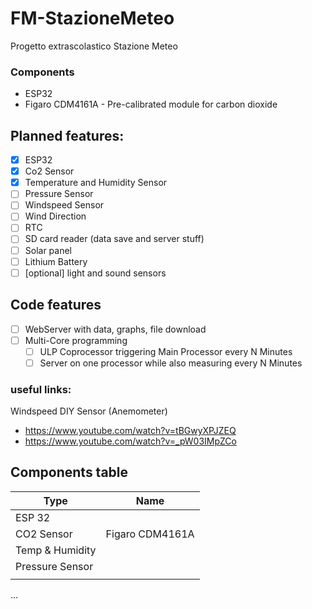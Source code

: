 # FM-StazioneMeteo
 Progetto extrascolastico Stazione Meteo 

### Components
- ESP32
- Figaro CDM4161A - Pre-calibrated module for carbon dioxide 

## Planned features: 
- [x] ESP32
- [x] Co2 Sensor
- [x] Temperature and Humidity Sensor
- [ ] Pressure Sensor
- [ ] Windspeed Sensor
- [ ] Wind Direction
- [ ] RTC
- [ ] SD card reader (data save and server stuff)
- [ ] Solar panel
- [ ] Lithium Battery
- [ ] [optional] light and sound sensors

## Code features
- [ ] WebServer with data, graphs, file download
- [ ] Multi-Core programming
  - [ ] ULP Coprocessor triggering Main Processor every N Minutes
  - [ ] Server on one processor while also measuring every N Minutes

### useful links: 
Windspeed DIY Sensor (Anemometer)
- https://www.youtube.com/watch?v=tBGwyXPJZEQ
- https://www.youtube.com/watch?v=_pW03IMpZCo

## Components table
|Type|Name|
|----|----|
|ESP 32||
|CO2 Sensor|Figaro CDM4161A|
|Temp & Humidity||
|Pressure Sensor||
|||
...
